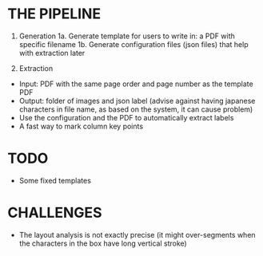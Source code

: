 # THE PIPELINE

1. Generation
1a. Generate template for users to write in: a PDF with specific filename
1b. Generate configuration files (json files) that help with extraction later

2. Extraction
- Input: PDF with the same page order and page number as the template PDF
- Output: folder of images and json label (advise against having japanese characters in file name, as based on the system, it can cause problem)
- Use the configuration and the PDF to automatically extract labels
- A fast way to mark column key points

# TODO
- Some fixed templates

# CHALLENGES
- The layout analysis is not exactly precise (it might over-segments when the characters in the box have long vertical stroke)